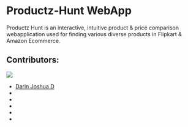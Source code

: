 # Productz-Hunt WebApp

Productz Hunt is an interactive, intuitive product & price comparison webapplication used for finding various diverse products in Flipkart & Amazon Ecommerce.

## Contributors:

<img src="https://img.shields.io/badge/Contributors-6-lightgreen">

<ul><li><a href="https://github.com/DarinJoshua-dev">Darin Joshua D</a>
<li>
<li>
<li>
<li>
<li>
</ul>

